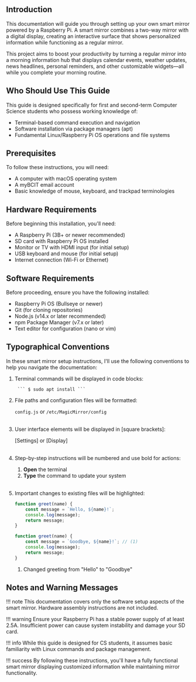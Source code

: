 ## Introduction

This documentation will guide you through setting up your own smart mirror powered by a Raspberry Pi. A smart mirror combines a two-way mirror with a digital display, creating an interactive surface that shows personalized information while functioning as a regular mirror.

This project aims to boost your productivity by turning a regular mirror into a morning information hub that displays calendar events, weather updates, news headlines, personal reminders, and other customizable widgets—all while you complete your morning routine.

## Who Should Use This Guide

This guide is designed specifically for first and second-term Computer Science students who possess working knowledge of:

* Terminal-based command execution and navigation
* Software installation via package managers (apt)
* Fundamental Linux/Raspberry Pi OS operations and file systems

## Prerequisites

To follow these instructions, you will need:

* A computer with macOS operating system
* A myBCIT email account
* Basic knowledge of mouse, keyboard, and trackpad terminologies

## Hardware Requirements

Before beginning this installation, you'll need:

* A Raspberry Pi (3B+ or newer recommended)
* SD card with Raspberry Pi OS installed
* Monitor or TV with HDMI input (for initial setup)
* USB keyboard and mouse (for initial setup)
* Internet connection (Wi-Fi or Ethernet)

## Software Requirements

Before proceeding, ensure you have the following installed:

* Raspberry Pi OS (Bullseye or newer)
* Git (for cloning repositories)
* Node.js (v14.x or later recommended)
* npm Package Manager (v7.x or later)
* Text editor for configuration (nano or vim)

## Typographical Conventions
In these smart mirror setup instructions, I'll use the following conventions to help you navigate the documentation:

1. Terminal commands will be displayed in code blocks:

		``` $ sudo apt install ```

	 
2. File paths and configuration files will be formatted: 
	
	`config.js` or `/etc/MagicMirror/config`
<br><br>

3. User interface elements will be displayed in [square brackets]:

	[Settings] or [Display]
<br><br>	

4. Step-by-step instructions will be numbered and use bold for actions:

	1. **Open** the terminal
	2. **Type** the command to update your system
<br><br>

5. Important changes to existing files will be highlighted:

	```js title="Original.js"
	function greet(name) {
		const message = `Hello, ${name}!`;
		console.log(message);
		return message;
	}
	```

	```js title="Modified.js" hl_lines="2"
	function greet(name) {
  		const message = `Goodbye, ${name}!`; // (1)
  		console.log(message);
  		return message;
	}
	```

	1.  Changed greeting from "Hello" to "Goodbye"

## Notes and Warning Messages

!!! note
    This documentation covers only the software setup aspects of the smart mirror. Hardware assembly instructions are not included.

!!! warning
    Ensure your Raspberry Pi has a stable power supply of at least 2.5A. Insufficient power can cause system instability and damage your SD card.

!!! info
    While this guide is designed for CS students, it assumes basic familiarity with Linux commands and package management.

!!! success
    By following these instructions, you'll have a fully functional smart mirror displaying customized information while maintaining mirror functionality.